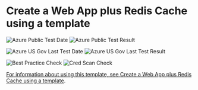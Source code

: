 # Create a Web App plus Redis Cache using a template

![Azure Public Test Date](https://azurequickstartsservice.blob.core.windows.net/badges/201-web-app-with-redis-cache/PublicLastTestDate.svg)
![Azure Public Test Result](https://azurequickstartsservice.blob.core.windows.net/badges/201-web-app-with-redis-cache/PublicDeployment.svg)

![Azure US Gov Last Test Date](https://azurequickstartsservice.blob.core.windows.net/badges/201-web-app-with-redis-cache/FairfaxLastTestDate.svg)
![Azure US Gov Last Test Result](https://azurequickstartsservice.blob.core.windows.net/badges/201-web-app-with-redis-cache/FairfaxDeployment.svg)

![Best Practice Check](https://azurequickstartsservice.blob.core.windows.net/badges/201-web-app-with-redis-cache/BestPracticeResult.svg)
![Cred Scan Check](https://azurequickstartsservice.blob.core.windows.net/badges/201-web-app-with-redis-cache/CredScanResult.svg)

<a href="https://portal.azure.com/#create/Microsoft.Template/uri/https%3A%2F%2Fraw.githubusercontent.com%2Fazure%2Fazure-quickstart-templates%2Fmaster%2F201-web-app-with-redis-cache%2Fazuredeploy.json" target="_blank">

For information about using this template, see [Create a Web App plus Redis Cache using a template](https://azure.microsoft.com/en-us/documentation/articles/cache-web-app-arm-with-redis-cache-provision/).



